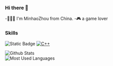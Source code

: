### Hi there 👋  
-💁🏻‍♂️ I'm MinhaoZhou from China.
-🎮 a game lover
### Skills  
![Static Badge](https://img.shields.io/badge/C++-green)
[![C++](https://img.shields.io/badge/C++-00599C?style=flat&logo=c%2B%2B&logoColor=white)](https://en.cppreference.com/w/cpp/)


![Github Stats](https://github-readme-stats.vercel.app/api?username=Zmh-Freedom&show_icons=true&theme=dark&count_private=true)  
![Most Used Languages](https://github-readme-stats.vercel.app/api/top-langs/?username=Zmh-Freedom&theme=dark&layout=compact)

<!--
**Zmh-Freedom/Zmh-Freedom** is a ✨ _special_ ✨ repository because its `README.md` (this file) appears on your GitHub profile.

Here are some ideas to get you started:

- 🔭 I’m currently working on ...
- 🌱 I’m currently learning ...
- 👯 I’m looking to collaborate on ...
- 🤔 I’m looking for help with ...
- 💬 Ask me about ...
- 📫 How to reach me: ...
- 😄 Pronouns: ...
- ⚡ Fun fact: ...
-->
